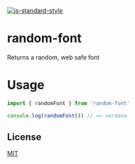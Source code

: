 [![js-standard-style](https://img.shields.io/badge/code%20style-standard-brightgreen.svg?style=flat)](https://github.com/feross/standard)

# random-font

Returns a random, web safe font

# Usage

```JavaScript
import { randomFont } from 'random-font'

console.log(randomFont()) // => verdana
```

## License

[MIT](LICENSE)
